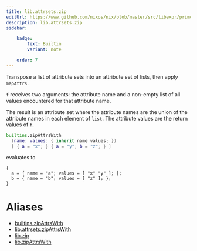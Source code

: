 ```yaml
---
title: lib.attrsets.zip
editUrl: https://www.github.com/nixos/nix/blob/master/src/libexpr/primops.cc
description: lib.attrsets.zip
sidebar:

    badge:
        text: Builtin
        variant: note

    order: 7
---
```


Transpose a list of attribute sets into an attribute set of lists,
then apply `mapAttrs`.

`f` receives two arguments: the attribute name and a non-empty
list of all values encountered for that attribute name.

The result is an attribute set where the attribute names are the
union of the attribute names in each element of `list`. The attribute
values are the return values of `f`.

```nix
builtins.zipAttrsWith
  (name: values: { inherit name values; })
  [ { a = "x"; } { a = "y"; b = "z"; } ]
```

evaluates to

```
{
  a = { name = "a"; values = [ "x" "y" ]; };
  b = { name = "b"; values = [ "z" ]; };
}
```


# Aliases

- [builtins.zipAttrsWith](/nix-doc-comments/reference/builtins/builtins-zipattrswith)
- [lib.attrsets.zipAttrsWith](/nix-doc-comments/reference/lib/attrsets/lib-attrsets-zipattrswith)
- [lib.zip](/nix-doc-comments/reference/lib/lib-zip)
- [lib.zipAttrsWith](/nix-doc-comments/reference/lib/lib-zipattrswith)


